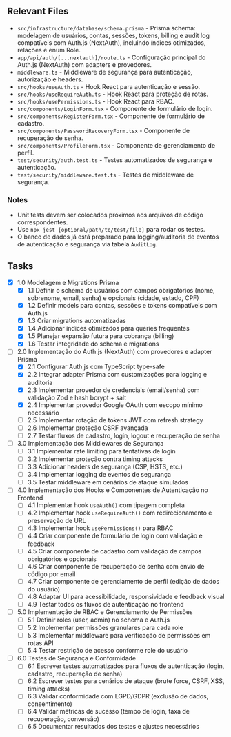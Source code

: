 ## Relevant Files

- `src/infrastructure/database/schema.prisma` - Prisma schema: modelagem de usuários, contas, sessões, tokens, billing e audit log compatíveis com Auth.js (NextAuth), incluindo índices otimizados, relações e enum Role.
- `app/api/auth/[...nextauth]/route.ts` - Configuração principal do Auth.js (NextAuth) com adapters e provedores.
- `middleware.ts` - Middleware de segurança para autenticação, autorização e headers.
- `src/hooks/useAuth.ts` - Hook React para autenticação e sessão.
- `src/hooks/useRequireAuth.ts` - Hook React para proteção de rotas.
- `src/hooks/usePermissions.ts` - Hook React para RBAC.
- `src/components/LoginForm.tsx` - Componente de formulário de login.
- `src/components/RegisterForm.tsx` - Componente de formulário de cadastro.
- `src/components/PasswordRecoveryForm.tsx` - Componente de recuperação de senha.
- `src/components/ProfileForm.tsx` - Componente de gerenciamento de perfil.
- `test/security/auth.test.ts` - Testes automatizados de segurança e autenticação.
- `test/security/middleware.test.ts` - Testes de middleware de segurança.

### Notes

- Unit tests devem ser colocados próximos aos arquivos de código correspondentes.
- Use `npx jest [optional/path/to/test/file]` para rodar os testes.
- O banco de dados já está preparado para logging/auditoria de eventos de autenticação e segurança via tabela `AuditLog`.

## Tasks

- [x] 1.0 Modelagem e Migrations Prisma
  - [x] 1.1 Definir o schema de usuários com campos obrigatórios (nome, sobrenome, email, senha) e opcionais (cidade, estado, CPF)
  - [x] 1.2 Definir models para contas, sessões e tokens compatíveis com Auth.js
  - [x] 1.3 Criar migrations automatizadas
  - [x] 1.4 Adicionar índices otimizados para queries frequentes
  - [x] 1.5 Planejar expansão futura para cobrança (billing)
  - [x] 1.6 Testar integridade do schema e migrations

- [ ] 2.0 Implementação do Auth.js (NextAuth) com provedores e adapter Prisma
  - [x] 2.1 Configurar Auth.js com TypeScript type-safe
  - [x] 2.2 Integrar adapter Prisma com customizações para logging e auditoria
  - [x] 2.3 Implementar provedor de credenciais (email/senha) com validação Zod e hash bcrypt + salt
  - [x] 2.4 Implementar provedor Google OAuth com escopo mínimo necessário
  - [ ] 2.5 Implementar rotação de tokens JWT com refresh strategy
  - [ ] 2.6 Implementar proteção CSRF avançada
  - [ ] 2.7 Testar fluxos de cadastro, login, logout e recuperação de senha

- [ ] 3.0 Implementação dos Middlewares de Segurança
  - [ ] 3.1 Implementar rate limiting para tentativas de login
  - [ ] 3.2 Implementar proteção contra timing attacks
  - [ ] 3.3 Adicionar headers de segurança (CSP, HSTS, etc.)
  - [ ] 3.4 Implementar logging de eventos de segurança
  - [ ] 3.5 Testar middleware em cenários de ataque simulados

- [ ] 4.0 Implementação dos Hooks e Componentes de Autenticação no Frontend
  - [ ] 4.1 Implementar hook `useAuth()` com tipagem completa
  - [ ] 4.2 Implementar hook `useRequireAuth()` com redirecionamento e preservação de URL
  - [ ] 4.3 Implementar hook `usePermissions()` para RBAC
  - [ ] 4.4 Criar componente de formulário de login com validação e feedback
  - [ ] 4.5 Criar componente de cadastro com validação de campos obrigatórios e opcionais
  - [ ] 4.6 Criar componente de recuperação de senha com envio de código por email
  - [ ] 4.7 Criar componente de gerenciamento de perfil (edição de dados do usuário)
  - [ ] 4.8 Adaptar UI para acessibilidade, responsividade e feedback visual
  - [ ] 4.9 Testar todos os fluxos de autenticação no frontend

- [ ] 5.0 Implementação de RBAC e Gerenciamento de Permissões
  - [ ] 5.1 Definir roles (user, admin) no schema e Auth.js
  - [ ] 5.2 Implementar permissões granulares para cada role
  - [ ] 5.3 Implementar middleware para verificação de permissões em rotas API
  - [ ] 5.4 Testar restrição de acesso conforme role do usuário

- [ ] 6.0 Testes de Segurança e Conformidade
  - [ ] 6.1 Escrever testes automatizados para fluxos de autenticação (login, cadastro, recuperação de senha)
  - [ ] 6.2 Escrever testes para cenários de ataque (brute force, CSRF, XSS, timing attacks)
  - [ ] 6.3 Validar conformidade com LGPD/GDPR (exclusão de dados, consentimento)
  - [ ] 6.4 Validar métricas de sucesso (tempo de login, taxa de recuperação, conversão)
  - [ ] 6.5 Documentar resultados dos testes e ajustes necessários 